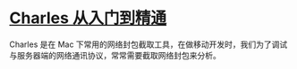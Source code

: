 # [Charles 从入门到精通](https://blog.devtang.com/2015/11/14/charles-introduction/)

Charles 是在 Mac 下常用的网络封包截取工具，在做移动开发时，我们为了调试与服务器端的网络通讯协议，常常需要截取网络封包来分析。
